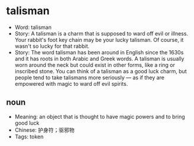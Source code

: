 # talisman

- Word: talisman
- Story: A talisman is a charm that is supposed to ward off evil or illness. Your rabbit's foot key chain may be your lucky talisman. Of course, it wasn't so lucky for that rabbit.
- Story: The word talisman has been around in English since the 1630s and it has roots in both Arabic and Greek words. A talisman is usually worn around the neck but could exist in other forms, like a ring or inscribed stone. You can think of a talisman as a good luck charm, but people tend to take talismans more seriously — as if they are empowered with magic to ward off evil spirits.

## noun

- Meaning: an object that is thought to have magic powers and to bring good luck
- Chinese: 护身符；驱邪物
- Tags: token

